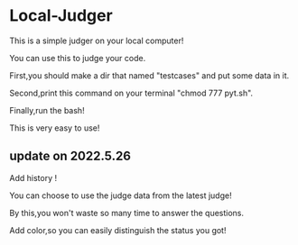 # Local-Judger

This is a simple judger on your local computer!

You can use this to judge your code.

First,you should make a dir that named "testcases" and put some data in it.

Second,print this command on your terminal "chmod 777 pyt.sh".

Finally,run the bash!

This is very easy to use!

## update on 2022.5.26

Add history !

You can choose to use the judge data from the latest judge!

By this,you won't waste so many time to answer the questions.

Add color,so you can easily distinguish the status you got!
